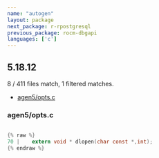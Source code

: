 ```yaml
---
name: "autogen"
layout: package
next_package: r-rpostgresql
previous_package: rocm-dbgapi
languages: ['c']
---
```

## 5.18.12
8 / 411 files match, 1 filtered matches.

 - [agen5/opts.c](#agen5optsc)

### agen5/opts.c

```c

{% raw %}
70 |    extern void * dlopen(char const *,int);
{% endraw %}

```